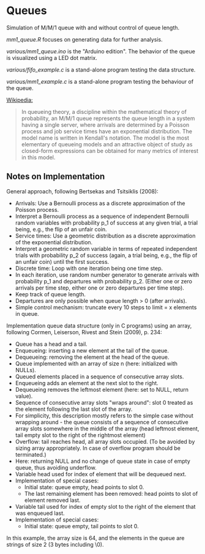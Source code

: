# Queues

Simulation of M/M/1 queue with and without control of queue length.

*mm1_queue.R* focuses on generating data for further analysis.

*various/mm1_queue.ino* is the "Arduino edition". The behavior of the 
queue is visualized using a LED dot matrix.

*various/fifo_example.c* is a stand-alone program testing the data structure.

*various/mm1_example.c* is a stand-alone program testing the behaviour of 
the queue.

[Wikipedia:](https://en.wikipedia.org/wiki/M/M/1_queue)

> In queueing theory, a discipline within the mathematical theory of
 probability, an M/M/1 queue represents the queue length in a system
 having a single server, where arrivals are determined by a Poisson
 process and job service times have an exponential distribution.
 The model name is written in Kendall's notation. The model is the
 most elementary of queueing models and an attractive object of study
 as closed-form expressions can be obtained for many metrics of interest
 in this model.

## Notes on Implementation

General approach, following Bertsekas and Tsitsiklis (2008):

* Arrivals: Use a Bernoulli process as a discrete approximation of the 
Poisson process.
* Interpret a Bernoulli process as a sequence of independent Bernoulli 
random variables with probability p_1 of success at any given trial,
a trial being, e.g., the flip of an unfair coin.
* Service times: Use a geometric distribution as a discrete approximation 
of the exponential distribution.
* Interpret a geometric random variable in terms of repeated independent 
trials with probability p_2 of success (again, a trial being, e.g., the 
flip of an unfair coin) until the first success.
* Discrete time: Loop with one iteration being one time step.
* In each iteration, use random number generator to generate arrivals with 
probability p_1 and departures with probability p_2. (Either one or 
zero arrivals per time step, either one or zero departures per time step).
* Keep track of queue length.
* Departures are only possible when queue length > 0 (after arrivals).
* Simple control mechanism: truncate every 10 steps to limit = x elements 
in queue.

Implementation queue data structure (only in C programs) using an 
array, following Cormen, Leiserson, Rivest and Stein (2009), p. 234:
 
* Queue has a head and a tail.
* Enqueueing: inserting a new element at the tail of the queue.
* Dequeueing: removing the element at the head of the queue.
* Queue implemented with an array of size n (here: initialized with NULLs).
* Queued elements placed in a sequence of consecutive array slots.
* Enqueueing adds an element at the next slot to the right.
* Dequeueing removes the leftmost element (here: set to NULL, return value).
* Sequence of consecutive array slots "wraps around": slot 0 treated as 
the element following the last slot of the array.
* For simplicity, this description mostly refers to the simple case without 
wrapping around - the queue consists of a sequence of consecutive array 
slots somewhere in the middle of the array (head leftmost element, tail 
empty slot to the right of the rightmost element)
* Overflow: tail reaches head, all array slots occupied. (To be avoided by 
sizing array appropriately. In case of overflow program should be 
terminated.)
* Here: returning NULL and no change of queue state in case of empty queue, 
thus avoiding underflow.
* Variable head used for index of element that will be dequeued next.
* Implementation of special cases: 
  * Initial state: queue empty, head points to slot 0.
  * The last remaining element has been removed: head points to slot of 
 element removed last.
* Variable tail used for index of empty slot to the right of the element 
that was enqueued last.
* Implementation of special cases:
  * Initial state: queue empty, tail points to slot 0.

In this example, the array size is 64, and the elements in the queue are 
strings of size 2 (3 bytes including \0).
